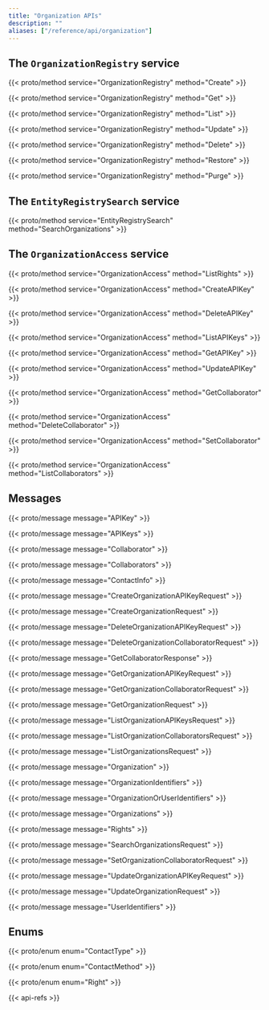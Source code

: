 ```yaml
---
title: "Organization APIs"
description: ""
aliases: ["/reference/api/organization"]
---
```


## The `OrganizationRegistry` service

{{< proto/method service="OrganizationRegistry" method="Create" >}}

{{< proto/method service="OrganizationRegistry" method="Get" >}}

{{< proto/method service="OrganizationRegistry" method="List" >}}

{{< proto/method service="OrganizationRegistry" method="Update" >}}

{{< proto/method service="OrganizationRegistry" method="Delete" >}}

{{< proto/method service="OrganizationRegistry" method="Restore" >}}

{{< proto/method service="OrganizationRegistry" method="Purge" >}}

## The `EntityRegistrySearch` service

{{< proto/method service="EntityRegistrySearch" method="SearchOrganizations" >}}

## The `OrganizationAccess` service

{{< proto/method service="OrganizationAccess" method="ListRights" >}}

{{< proto/method service="OrganizationAccess" method="CreateAPIKey" >}}

{{< proto/method service="OrganizationAccess" method="DeleteAPIKey" >}}

{{< proto/method service="OrganizationAccess" method="ListAPIKeys" >}}

{{< proto/method service="OrganizationAccess" method="GetAPIKey" >}}

{{< proto/method service="OrganizationAccess" method="UpdateAPIKey" >}}

{{< proto/method service="OrganizationAccess" method="GetCollaborator" >}}

{{< proto/method service="OrganizationAccess" method="DeleteCollaborator" >}}

{{< proto/method service="OrganizationAccess" method="SetCollaborator" >}}

{{< proto/method service="OrganizationAccess" method="ListCollaborators" >}}

## Messages

{{< proto/message message="APIKey" >}}

{{< proto/message message="APIKeys" >}}

{{< proto/message message="Collaborator" >}}

{{< proto/message message="Collaborators" >}}

{{< proto/message message="ContactInfo" >}}

{{< proto/message message="CreateOrganizationAPIKeyRequest" >}}

{{< proto/message message="CreateOrganizationRequest" >}}

{{< proto/message message="DeleteOrganizationAPIKeyRequest" >}}

{{< proto/message message="DeleteOrganizationCollaboratorRequest" >}}

{{< proto/message message="GetCollaboratorResponse" >}}

{{< proto/message message="GetOrganizationAPIKeyRequest" >}}

{{< proto/message message="GetOrganizationCollaboratorRequest" >}}

{{< proto/message message="GetOrganizationRequest" >}}

{{< proto/message message="ListOrganizationAPIKeysRequest" >}}

{{< proto/message message="ListOrganizationCollaboratorsRequest" >}}

{{< proto/message message="ListOrganizationsRequest" >}}

{{< proto/message message="Organization" >}}

{{< proto/message message="OrganizationIdentifiers" >}}

{{< proto/message message="OrganizationOrUserIdentifiers" >}}

{{< proto/message message="Organizations" >}}

{{< proto/message message="Rights" >}}

{{< proto/message message="SearchOrganizationsRequest" >}}

{{< proto/message message="SetOrganizationCollaboratorRequest" >}}

{{< proto/message message="UpdateOrganizationAPIKeyRequest" >}}

{{< proto/message message="UpdateOrganizationRequest" >}}

{{< proto/message message="UserIdentifiers" >}}

## Enums

{{< proto/enum enum="ContactType" >}}

{{< proto/enum enum="ContactMethod" >}}

{{< proto/enum enum="Right" >}}

{{< api-refs >}}

